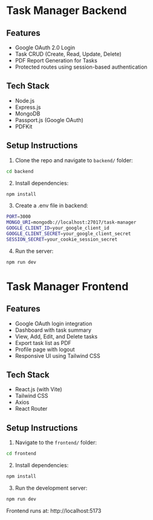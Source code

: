 # Task Manager Backend

## Features

- Google OAuth 2.0 Login
- Task CRUD (Create, Read, Update, Delete)
- PDF Report Generation for Tasks
- Protected routes using session-based authentication

## Tech Stack

- Node.js
- Express.js
- MongoDB
- Passport.js (Google OAuth)
- PDFKit

## Setup Instructions

1. Clone the repo and navigate to `backend/` folder:

```bash
cd backend
```

2. Install dependencies:

``` bash
npm install
```

3. Create a .env file in backend:

``` bash
PORT=3000
MONGO_URI=mongodb://localhost:27017/task-manager
GOOGLE_CLIENT_ID=your_google_client_id
GOOGLE_CLIENT_SECRET=your_google_client_secret
SESSION_SECRET=your_cookie_session_secret
```

4. Run the server:

``` bash
npm run dev
```

# Task Manager Frontend

## Features

- Google OAuth login integration
- Dashboard with task summary
- View, Add, Edit, and Delete tasks
- Export task list as PDF
- Profile page with logout
- Responsive UI using Tailwind CSS

## Tech Stack

- React.js (with Vite)
- Tailwind CSS
- Axios
- React Router

## Setup Instructions

1. Navigate to the `frontend/` folder:

```bash
cd frontend
```

2. Install dependencies:

```bash
npm install
```

3. Run the development server:

``` bash
npm run dev
```

Frontend runs at: http://localhost:5173



